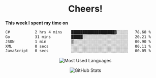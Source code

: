 <h1 align="center">Cheers!</h1>

**This week I spent my time on**
<!--START_SECTION:waka-->

```txt
C#           2 hrs 4 mins    ███████████████████▓░░░░░   78.68 %
Go           31 mins         █████░░░░░░░░░░░░░░░░░░░░   20.21 %
JSON         1 min           ▒░░░░░░░░░░░░░░░░░░░░░░░░   00.90 %
XML          0 secs          ░░░░░░░░░░░░░░░░░░░░░░░░░   00.11 %
JavaScript   0 secs          ░░░░░░░░░░░░░░░░░░░░░░░░░   00.05 %
```

<!--END_SECTION:waka-->

<p align="center"><img src="https://github-readme-stats.vercel.app/api/top-langs/?username=thnkrn&layout=compact&hide=html&theme=tokyonight" alt="Most Used Languages" /></p>

<p align="center"><img src="https://github-readme-stats.vercel.app/api?username=thnkrn&show_icons=true&count_private=true&theme=tokyonight&show=reviews&hide_rank=false&rank_icon=github" alt="GitHub Stats" /></p>

<!-- <p align="center"><a href="https://wakatime.com"><img src="https://wakatime.com/share/@thnkrn/40092326-d1bd-471b-89da-9a7c63939402.png" /></p>
 -->

